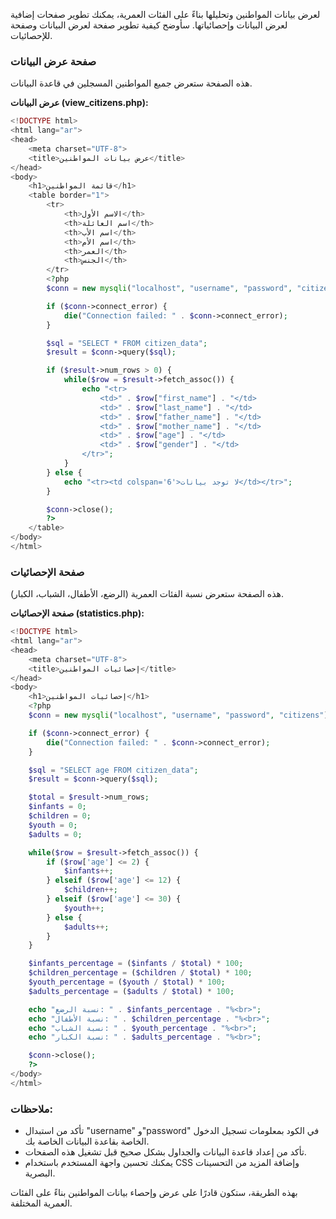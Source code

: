 لعرض بيانات المواطنين وتحليلها بناءً على الفئات العمرية، يمكنك تطوير صفحات إضافية لعرض البيانات وإحصائياتها. سأوضح كيفية تطوير صفحة لعرض البيانات وصفحة للإحصائيات.

### صفحة عرض البيانات
هذه الصفحة ستعرض جميع المواطنين المسجلين في قاعدة البيانات.

**عرض البيانات (view_citizens.php):**
```php
<!DOCTYPE html>
<html lang="ar">
<head>
    <meta charset="UTF-8">
    <title>عرض بيانات المواطنين</title>
</head>
<body>
    <h1>قائمة المواطنين</h1>
    <table border="1">
        <tr>
            <th>الاسم الأول</th>
            <th>اسم العائلة</th>
            <th>اسم الأب</th>
            <th>اسم الأم</th>
            <th>العمر</th>
            <th>الجنس</th>
        </tr>
        <?php
        $conn = new mysqli("localhost", "username", "password", "citizens");

        if ($conn->connect_error) {
            die("Connection failed: " . $conn->connect_error);
        }

        $sql = "SELECT * FROM citizen_data";
        $result = $conn->query($sql);

        if ($result->num_rows > 0) {
            while($row = $result->fetch_assoc()) {
                echo "<tr>
                    <td>" . $row["first_name"] . "</td>
                    <td>" . $row["last_name"] . "</td>
                    <td>" . $row["father_name"] . "</td>
                    <td>" . $row["mother_name"] . "</td>
                    <td>" . $row["age"] . "</td>
                    <td>" . $row["gender"] . "</td>
                </tr>";
            }
        } else {
            echo "<tr><td colspan='6'>لا توجد بيانات</td></tr>";
        }

        $conn->close();
        ?>
    </table>
</body>
</html>
```

### صفحة الإحصائيات
هذه الصفحة ستعرض نسبة الفئات العمرية (الرضع، الأطفال، الشباب، الكبار).

**صفحة الإحصائيات (statistics.php):**
```php
<!DOCTYPE html>
<html lang="ar">
<head>
    <meta charset="UTF-8">
    <title>إحصائيات المواطنين</title>
</head>
<body>
    <h1>إحصائيات المواطنين</h1>
    <?php
    $conn = new mysqli("localhost", "username", "password", "citizens");

    if ($conn->connect_error) {
        die("Connection failed: " . $conn->connect_error);
    }

    $sql = "SELECT age FROM citizen_data";
    $result = $conn->query($sql);

    $total = $result->num_rows;
    $infants = 0;
    $children = 0;
    $youth = 0;
    $adults = 0;

    while($row = $result->fetch_assoc()) {
        if ($row['age'] <= 2) {
            $infants++;
        } elseif ($row['age'] <= 12) {
            $children++;
        } elseif ($row['age'] <= 30) {
            $youth++;
        } else {
            $adults++;
        }
    }

    $infants_percentage = ($infants / $total) * 100;
    $children_percentage = ($children / $total) * 100;
    $youth_percentage = ($youth / $total) * 100;
    $adults_percentage = ($adults / $total) * 100;

    echo "نسبة الرضع: " . $infants_percentage . "%<br>";
    echo "نسبة الأطفال: " . $children_percentage . "%<br>";
    echo "نسبة الشباب: " . $youth_percentage . "%<br>";
    echo "نسبة الكبار: " . $adults_percentage . "%<br>";

    $conn->close();
    ?>
</body>
</html>
```

### ملاحظات:
- تأكد من استبدال "username" و"password" في الكود بمعلومات تسجيل الدخول الخاصة بقاعدة البيانات الخاصة بك.
- تأكد من إعداد قاعدة البيانات والجداول بشكل صحيح قبل تشغيل هذه الصفحات.
- يمكنك تحسين واجهة المستخدم باستخدام CSS وإضافة المزيد من التحسينات البصرية.

بهذه الطريقة، ستكون قادرًا على عرض وإحصاء بيانات المواطنين بناءً على الفئات العمرية المختلفة.
